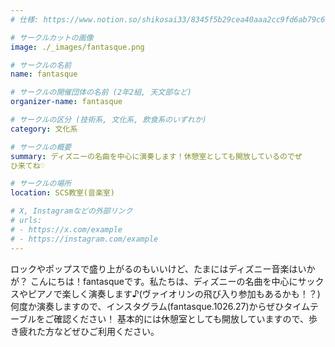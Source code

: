 ```yaml
---
# 仕様: https://www.notion.so/shikosai33/8345f5b29cea40aaa2cc9fd6ab79c6a6?pvs=4#5438a1577b604f39a67658a72f2283b8

# サークルカットの画像
image: ./_images/fantasque.png

# サークルの名前
name: fantasque

# サークルの開催団体の名前 (2年2組, 天文部など)
organizer-name: fantasque

# サークルの区分 (技術系, 文化系, 飲食系のいずれか)
category: 文化系

# サークルの概要
summary: ディズニーの名曲を中心に演奏します！休憩室としても開放しているのでぜ
ひ来てね♡

# サークルの場所
location: SCS教室(音楽室)

# X, Instagramなどの外部リンク
# urls:
# - https://x.com/example
# - https://instagram.com/example
---
```

ロックやポップスで盛り上がるのもいいけど、たまにはディズニー音楽はいかが？
こんにちは！fantasqueです。私たちは、ディズニーの名曲を中心にサックスやピアノで楽しく演奏します♪(ヴァイオリンの飛び入り参加もあるかも！？)何度か演奏しますので、インスタグラム(fantasque.1026.27)からぜひタイムテーブルをご確認ください！
基本的には休憩室としても開放していますので、歩き疲れた方などぜひご利用ください。
